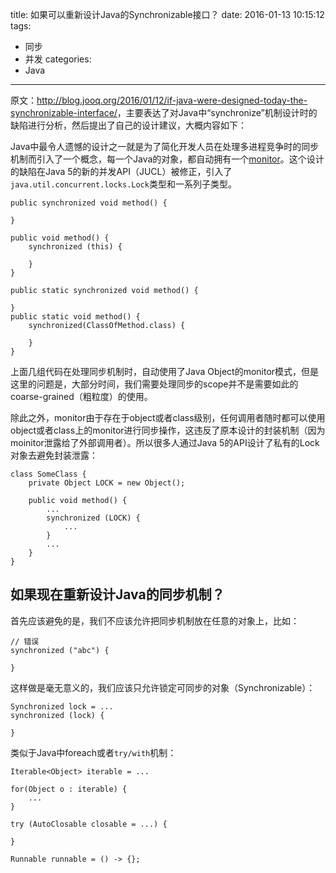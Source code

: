 title: 如果可以重新设计Java的Synchronizable接口？
date: 2016-01-13 10:15:12
tags:
- 同步
- 并发
categories:
- Java

---

原文：<http://blog.jooq.org/2016/01/12/if-java-were-designed-today-the-synchronizable-interface/>，主要表达了对Java中“synchronize”机制设计时的缺陷进行分析，然后提出了自己的设计建议，大概内容如下：

Java中最令人遗憾的设计之一就是为了简化开发人员在处理多进程竞争时的同步机制而引入了一个概念，每一个Java的对象，都自动拥有一个[monitor](http://stackoverflow.com/q/1648551/521799)。这个设计的缺陷在Java 5的新的并发API（JUCL）被修正，引入了`java.util.concurrent.locks.Lock`类型和一系列子类型。

```
public synchronized void method() {

}
```

```
public void method() {
    synchronized (this) {

    }
}
```

```
public static synchronized void method() {

}
public static void method() {
    synchronized(ClassOfMethod.class) {

    }
}
```

上面几组代码在处理同步机制时，自动使用了Java Object的monitor模式，但是这里的问题是，大部分时间，我们需要处理同步的scope并不是需要如此的coarse-grained（粗粒度）的使用。

除此之外，monitor由于存在于object或者class级别，任何调用者随时都可以使用object或者class上的monitor进行同步操作，这违反了原本设计的封装机制（因为moinitor泄露给了外部调用者）。所以很多人通过Java 5的API设计了私有的Lock对象去避免封装泄露：

```
class SomeClass {
    private Object LOCK = new Object();

    public void method() {
        ...
        synchronized (LOCK) {
            ...
        }
        ...
    }
}
```

## 如果现在重新设计Java的同步机制？

首先应该避免的是，我们不应该允许把同步机制放在任意的对象上，比如：

```
// 错误
synchronized ("abc") {

}
```

这样做是毫无意义的，我们应该只允许锁定可同步的对象（Synchronizable）：

```
Synchronized lock = ...
synchronized (lock) {

}
```

类似于Java中foreach或者`try/with`机制：

```
Iterable<Object> iterable = ...

for(Object o : iterable) {
    ...
}

try (AutoClosable closable = ...) {

}

Runnable runnable = () -> {};
```
